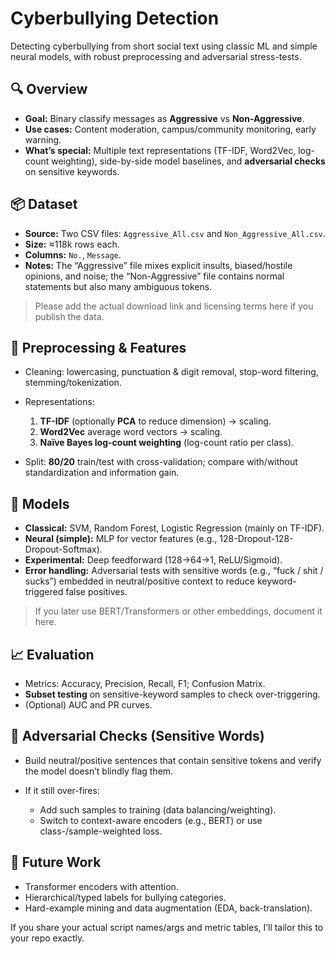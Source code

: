# Cyberbullying Detection

Detecting cyberbullying from short social text using classic ML and simple neural models, with robust preprocessing and adversarial stress-tests.

## 🔍 Overview

* **Goal:** Binary classify messages as **Aggressive** vs **Non-Aggressive**.
* **Use cases:** Content moderation, campus/community monitoring, early warning.
* **What’s special:** Multiple text representations (TF-IDF, Word2Vec, log-count weighting), side-by-side model baselines, and **adversarial checks** on sensitive keywords.

## 📦 Dataset

* **Source:** Two CSV files: `Aggressive_All.csv` and `Non_Aggressive_All.csv`.
* **Size:** ≈118k rows each.
* **Columns:** `No.`, `Message`.
* **Notes:** The “Aggressive” file mixes explicit insults, biased/hostile opinions, and noise; the “Non-Aggressive” file contains normal statements but also many ambiguous tokens.

> Please add the actual download link and licensing terms here if you publish the data.

## 🧹 Preprocessing & Features

* Cleaning: lowercasing, punctuation & digit removal, stop-word filtering, stemming/tokenization.
* Representations:

  1. **TF-IDF** (optionally **PCA** to reduce dimension) → scaling.
  2. **Word2Vec** average word vectors → scaling.
  3. **Naïve Bayes log-count weighting** (log-count ratio per class).
* Split: **80/20** train/test with cross-validation; compare with/without standardization and information gain.

## 🤖 Models

* **Classical:** SVM, Random Forest, Logistic Regression (mainly on TF-IDF).
* **Neural (simple):** MLP for vector features (e.g., 128-Dropout-128-Dropout-Softmax).
* **Experimental:** Deep feedforward (128→64→1, ReLU/Sigmoid).
* **Error handling:** Adversarial tests with sensitive words (e.g., “fuck / shit / sucks”) embedded in neutral/positive context to reduce keyword-triggered false positives.

> If you later use BERT/Transformers or other embeddings, document it here.

## 📈 Evaluation

* Metrics: Accuracy, Precision, Recall, F1; Confusion Matrix.
* **Subset testing** on sensitive-keyword samples to check over-triggering.
* (Optional) AUC and PR curves.

## 🧪 Adversarial Checks (Sensitive Words)

* Build neutral/positive sentences that contain sensitive tokens and verify the model doesn’t blindly flag them.
* If it still over-fires:

  * Add such samples to training (data balancing/weighting).
  * Switch to context-aware encoders (e.g., BERT) or use class-/sample-weighted loss.

## 🔭 Future Work

* Transformer encoders with attention.
* Hierarchical/typed labels for bullying categories.
* Hard-example mining and data augmentation (EDA, back-translation).

If you share your actual script names/args and metric tables, I’ll tailor this to your repo exactly.
